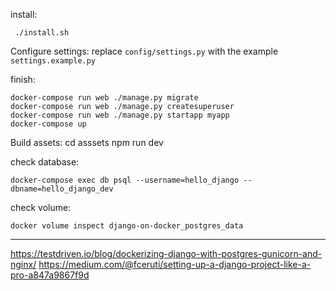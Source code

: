 

install:

     ./install.sh


Configure settings:
replace `config/settings.py` with the example `settings.example.py`

finish:

    docker-compose run web ./manage.py migrate
    docker-compose run web ./manage.py createsuperuser
    docker-compose run web ./manage.py startapp myapp
    docker-compose up

Build assets:
    cd asssets
    npm run dev

check database:

    docker-compose exec db psql --username=hello_django --dbname=hello_django_dev

check volume:

    docker volume inspect django-on-docker_postgres_data


----------
https://testdriven.io/blog/dockerizing-django-with-postgres-gunicorn-and-nginx/
https://medium.com/@fceruti/setting-up-a-django-project-like-a-pro-a847a9867f9d
